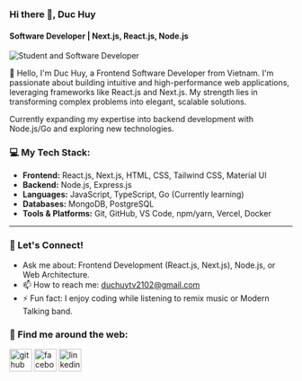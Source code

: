 ### Hi there 👋, Duc Huy
#### Software Developer | Next.js, React.js, Node.js
![Student and Software Developer](https://e0.pxfuel.com/wallpapers/398/350/desktop-wallpaper-nillia-webdesign-web-development-management.jpg)

👋 Hello, I'm Duc Huy, a Frontend Software Developer from Vietnam. I'm passionate about building intuitive and high-performance web applications, leveraging frameworks like React.js and Next.js. My strength lies in transforming complex problems into elegant, scalable solutions.

Currently expanding my expertise into backend development with Node.js/Go and exploring new technologies.

### 💻 My Tech Stack:
- **Frontend:** React.js, Next.js, HTML, CSS, Tailwind CSS, Material UI
- **Backend:** Node.js, Express.js
- **Languages:** JavaScript, TypeScript, Go (Currently learning)
- **Databases:** MongoDB, PostgreSQL
- **Tools & Platforms:** Git, GitHub, VS Code, npm/yarn, Vercel, Docker 

---

### 💬 Let's Connect!
- Ask me about: Frontend Development (React.js, Next.js), Node.js, or Web Architecture.
- 📫 How to reach me: duchuytv2102@gmail.com 
- ⚡ Fun fact: I enjoy coding while listening to remix music or Modern Talking band.



### 🔗 Find me around the web:
[<img src='https://cdn.jsdelivr.net/npm/simple-icons@3.0.1/icons/github.svg' alt='github' height='40'>](https://github.com/DucHuy2102)  [<img src='https://cdn.jsdelivr.net/npm/simple-icons@3.0.1/icons/facebook.svg' alt='facebook' height='40'>](https://www.facebook.com/Duc.Huy2102) [<img src='https://cdn.jsdelivr.net/npm/simple-icons@3.0.1/icons/linkedin.svg' alt='linkedin' height='40'>](https://www.linkedin.com/in/duchuy2102/)  

